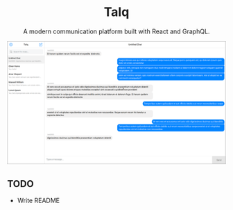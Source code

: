<h1 align="center">Talq</h1>
<p align="center">A modern communication platform built with React and GraphQL.</p>

![talq screenshot](.github/screenshot.png)

## TODO

- Write README
